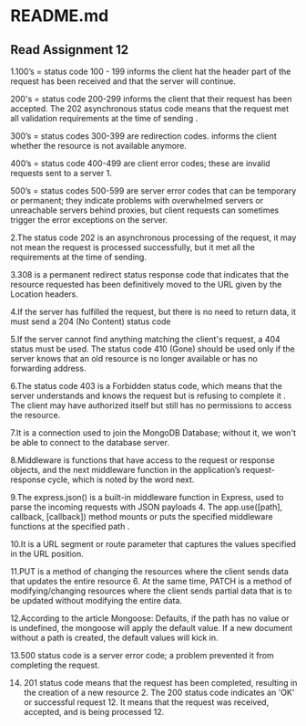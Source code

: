 # README.md

## Read Assignment 12

1.100’s = status code 100 - 199 informs the client hat the header part of the request has been received and that the server will continue.

200's = status code 200-299 informs the client that their request has been accepted. The 202 asynchronous status code means that the request met all validation requirements at the time of sending .

300’s = status codes 300-399 are redirection codes. informs the client whether the resource is not available anymore.

400’s = status code 400-499 are client error codes; these are invalid requests sent to a server 1.

500’s = status codes 500-599 are server error codes that can be temporary or permanent; they indicate problems with overwhelmed servers or unreachable servers behind proxies, but client requests can sometimes trigger the error exceptions on the server.

2.The status code 202 is an asynchronous processing of the request, it may not mean the request is processed successfully, but it met all the requirements at the time of sending.

3.308 is a permanent redirect status response code that indicates that the resource requested has been definitively moved to the URL given by the Location headers.

4.If the server has fulfilled the request, but there is no need to return data, it must send a 204 (No Content) status code

5.If the server cannot find anything matching the client's request, a 404 status must be used. The status code 410 (Gone) should be used only if the server knows that an old resource is no longer available or has no forwarding address.

6.The status code 403 is a Forbidden status code, which means that the server understands and knows the request but is refusing to complete it . The client may have authorized itself but still has no permissions to access the resource.

7.It is a connection used to join the MongoDB Database; without it, we won't be able to connect to the database server.

8.Middleware is functions that have access to the request or response objects, and the next middleware function in the application’s request-response cycle, which is noted by the word next.

9.The express.json() is a built-in middleware function in Express, used to parse the incoming requests with JSON payloads 4. The app.use([path], callback, [callback]) method mounts or puts the specified middleware functions at the specified path .

10.It is a URL segment or route parameter that captures the values specified in the URL position.

11.PUT is a method of changing the resources where the client sends data that updates the entire resource 6. At the same time, PATCH is a method of modifying/changing resources where the client sends partial data that is to be updated without modifying the entire data.

12.According to the article Mongoose: Defaults, if the path has no value or is undefined, the mongoose will apply the default value. If a new document without a path is created, the default values will kick in.

13.500 status code is a server error code; a problem prevented it from completing the request.

14. 201 status code means that the request has been completed, resulting in the creation of a new resource 2. The 200 status code indicates an 'OK' or successful request 12. It means that the request was received, accepted, and is being processed 12.
